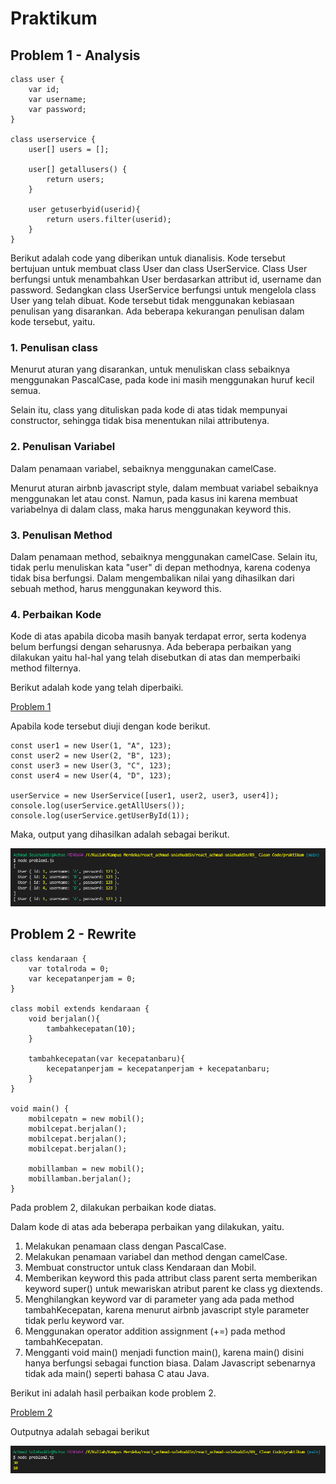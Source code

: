 # Praktikum

## Problem 1 - Analysis

```
class user {
    var id;
    var username;
    var password;
}

class userservice {
    user[] users = [];

    user[] getallusers() {
        return users;
    }

    user getuserbyid(userid){
        return users.filter(userid);
    }
}
```

Berikut adalah code yang diberikan untuk dianalisis. Kode tersebut bertujuan untuk membuat class User dan class UserService. Class User berfungsi untuk menambahkan User berdasarkan attribut id, username dan password. Sedangkan class UserService berfungsi untuk mengelola class User yang telah dibuat. Kode tersebut tidak menggunakan kebiasaan penulisan yang disarankan. Ada beberapa kekurangan penulisan dalam kode tersebut, yaitu.

### 1. Penulisan class
Menurut aturan yang disarankan, untuk menuliskan class sebaiknya menggunakan PascalCase, pada kode ini masih menggunakan huruf kecil semua.

Selain itu, class yang dituliskan pada kode di atas tidak mempunyai constructor, sehingga tidak bisa menentukan nilai attributenya.

### 2. Penulisan Variabel
Dalam penamaan variabel, sebaiknya menggunakan camelCase.

Menurut aturan airbnb javascript style, dalam membuat variabel sebaiknya menggunakan let atau const. Namun, pada kasus ini karena membuat variabelnya di dalam class, maka harus menggunakan keyword this.

### 3. Penulisan Method
Dalam penamaan method, sebaiknya menggunakan camelCase. Selain itu, tidak perlu menuliskan kata "user" di depan methodnya, karena codenya tidak bisa berfungsi. Dalam mengembalikan nilai yang dihasilkan dari sebuah method, harus menggunakan keyword this.

### 4. Perbaikan Kode
Kode di atas apabila dicoba masih banyak terdapat error, serta kodenya belum berfungsi dengan seharusnya. Ada beberapa perbaikan yang dilakukan yaitu hal-hal yang telah disebutkan di atas dan memperbaiki method filternya.

Berikut adalah kode yang telah diperbaiki. 

[Problem 1](./problem1.js)

Apabila kode tersebut diuji dengan kode berikut.

```
const user1 = new User(1, "A", 123);
const user2 = new User(2, "B", 123);
const user3 = new User(3, "C", 123);
const user4 = new User(4, "D", 123);

userService = new UserService([user1, user2, user3, user4]);
console.log(userService.getAllUsers());
console.log(userService.getUserById(1));
```

Maka, output yang dihasilkan adalah sebagai berikut.

![Output Problem 1](./../screenshots/output-1.png)

## Problem 2 - Rewrite

```
class kendaraan {
    var totalroda = 0;
    var kecepatanperjam = 0;
}

class mobil extends kendaraan {
    void berjalan(){
        tambahkecepatan(10);
    }

    tambahkecepatan(var kecepatanbaru){
        kecepatanperjam = kecepatanperjam + kecepatanbaru;
    }
}

void main() {
    mobilcepatn = new mobil();
    mobilcepat.berjalan();
    mobilcepat.berjalan();
    mobilcepat.berjalan();

    mobillamban = new mobil();
    mobillamban.berjalan();
}
```

Pada problem 2, dilakukan perbaikan kode diatas. 

Dalam kode di atas ada beberapa perbaikan yang dilakukan, yaitu.
1. Melakukan penamaan class dengan PascalCase.
2. Melakukan penamaan variabel dan method dengan camelCase.
3. Membuat constructor untuk class Kendaraan dan Mobil.
4. Memberikan keyword this pada attribut class parent serta memberikan keyword super() untuk mewariskan atribut parent ke class yg diextends.
5. Menghilangkan keyword var di parameter yang ada pada method tambahKecepatan, karena menurut airbnb javascript style parameter tidak perlu keyword var.
6. Menggunakan operator addition assignment (+=) pada method tambahKecepatan.
7. Mengganti void main() menjadi function main(), karena main() disini hanya berfungsi sebagai function biasa. Dalam Javascript sebenarnya tidak ada main() seperti bahasa C atau Java.

Berikut ini adalah hasil perbaikan kode problem 2.

[Problem 2](./problem2.js)

Outputnya adalah sebagai berikut

![Output Problem 2](./../screenshots/output-2.png)



